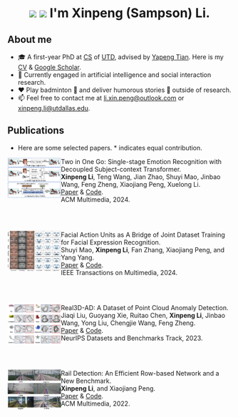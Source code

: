 <h1 align="center"><img src="https://github.com/TheDudeThatCode/TheDudeThatCode/blob/master/Assets/Hi.gif" width="29px"> <img src="https://github.com/TheDudeThatCode/TheDudeThatCode/blob/master/Assets/Earth.gif" width="24px"> I'm Xinpeng (Sampson) Li.</h1>

## About me
<a target="_blank" align="center">
<!--   <img align="right" top="500" height="100" width="160" alt="GIF" src="https://github.com/Sampson-Lee/Sampson-Lee/blob/main/photos.gif"> -->
<!-- </a> -->

- 🎓 A first-year PhD at [CS](https://cs.utdallas.edu/) of [UTD](https://www.utdallas.edu/), advised by [Yapeng Tian](https://www.yapengtian.com/). Here is my [CV](https://github.com/Sampson-Lee/Sampson-Lee/blob/main/CV_XinpengLi_2024_Dec.pdf) & [Google Scholar](https://scholar.google.com/citations?view_op=list_works&hl=zh-CN&user=59fdU3wAAAAJ).
- 👀 Currently engaged in artificial intelligence and social interaction research.
- ♥️ Play badminton 🏸 and deliver humorous stories 🎤 outside of research.
- 📫 Feel free to contact me at li.xin.peng@outlook.com or xinpeng.li@utdallas.edu.


## Publications 
- Here are some selected papers. * indicates equal contribution.

[<img align="left" height="90px" width="120px" alt="TMM'23" src="https://github.com/Sampson-Lee/Sampson-Lee/blob/main/TMM_2023_VERT_logo.png"/>]()
Two in One Go: Single-stage Emotion Recognition with Decoupled Subject-context Transformer. \
**Xinpeng Li**, Teng Wang, Jian Zhao, Shuyi Mao, Jinbao Wang, Feng Zheng, Xiaojiang Peng, Xuelong Li.  \
[Paper](https://arxiv.org/abs/2404.172058) & [Code](https://github.com/Sampson-Lee/DSCT). \
ACM Multimedia, 2024.

<br/>
<br/>

[<img align="left" height="90px" width="120px" alt="TMM'23" src="https://github.com/Sampson-Lee/Sampson-Lee/blob/main/TMM_2023_AUX_logo.png"/>]()
Facial Action Units as A Bridge of Joint Dataset Training for Facial Expression Recognition. \
Shuyi Mao, **Xinpeng Li**, Fan Zhang, Xiaojiang Peng, and Yang Yang. \
[Paper](https://arxiv.org/pdf/2211.06609.pdf) & [Code](https://github.com/msy1412/ABAW4). \
IEEE Transactions on Multimedia, 2024.

<br/>
<br/>

[<img align="left" height="90px" width="120px" alt="NeurIPS'23" src="https://github.com/Sampson-Lee/Sampson-Lee/blob/main/NeurIPS_2023_Real3D_AD_logo.png"/>]()
Real3D-AD: A Dataset of Point Cloud Anomaly Detection. \
Jiaqi Liu, Guoyang Xie, Ruitao Chen, **Xinpeng Li**, Jinbao Wang, Yong Liu, Chengjie Wang, Feng Zheng. \
[Paper](https://arxiv.org/pdf/2309.13226.pdf)  & [Code](https://github.com/M-3LAB/Real3D-AD). \
NeurIPS Datasets and Benchmarks Track, 2023.


<br/>
<br/>

[<img align="left" height="90px" width="120px" alt="ACMMM'22" src="https://github.com/Sampson-Lee/Sampson-Lee/blob/main/ACM_MM_2022_Rail_Detection_logo.png"/>]()
Rail Detection: An Efficient Row-based Network and a New Benchmark. \
**Xinpeng Li**, and Xiaojiang Peng. \
[Paper](https://arxiv.org/pdf/2304.05667.pdf) & [Code](https://github.com/Sampson-Lee/Rail-Detection). \
ACM Multimedia, 2022.

<!--
<br/>
<br/>

[<img align="left" height="90px" width="120px" alt="IJCB'21" src="https://github.com/Sampson-Lee/Sampson-Lee/blob/main/IJCB_2021_SCB_Net_logo.png"/>]()
Sequential Interactive Biased Network for Context-Aware Emotion Recognition. \
**Xinpeng Li**, Xiaojiang Peng, and Changxing Ding. \
[Paper](https://ieeexplore.ieee.org/document/9484370) & [Code](https://github.com/Sampson-Lee/SIB-Net). \
International Joint Conference on Biometrics, 2021.


<br/>
-->
